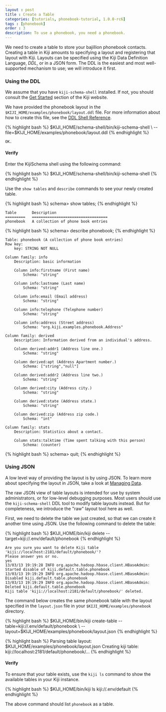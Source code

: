 ```yaml
---
layout : post
title : Create a Table
categories: [tutorials, phonebook-tutorial, 1.0.0-rc6]
tags : [phonebook]
order : 3
description: To use a phonebook, you need a phonebook.
---
```


We need to create a table to store your bajillion phonebook contacts.
Creating a table in Kiji amounts to specifying a layout and registering
that layout with Kiji. Layouts can be specified using the Kiji
Data Definition Language, *DDL*, or in a JSON form. The DDL is the easiest
and most well-supported mechanism to use; we will introduce it first.

### Using the DDL

We assume that you have `kiji-schema-shell` installed. If not, you should
consult the [Get Started](http://www.kiji.org/getstarted) section of the Kiji website.

We have provided the phonebook layout in the `$KIJI_HOME/examples/phonebook/layout.ddl` file.
For more information about how to create this file, see the
[DDL Shell Reference]({{site.userguide_schema_1_0_0}}/schema-shell-ddl-ref/).

<div class="userinput">
{% highlight bash %}
$KIJI_HOME/schema-shell/bin/kiji-schema-shell \
    --file=$KIJI_HOME/examples/phonebook/layout.ddl
{% endhighlight %}
</div>

    OK.

#### Verify
Enter the KijiSchema shell using the following command:

<div class="userinput">
{% highlight bash %}
$KIJI_HOME/schema-shell/bin/kiji-schema-shell
{% endhighlight %}
</div>

Use the `show tables` and `describe` commands to see your newly created table.

<div class="userinput">
{% highlight bash %}
schema> show tables;
{% endhighlight %}
</div>

    Table       Description
    =========   ==================================
    phonebook   A collection of phone book entries

<div class="userinput">
{% highlight bash %}
schema> describe phonebook;
{% endhighlight %}
</div>

    Table: phonebook (A collection of phone book entries)
    Row key:
        key: STRING NOT NULL

    Column family: info
        Description: basic information

        Column info:firstname (First name)
            Schema: "string"

        Column info:lastname (Last name)
            Schema: "string"

        Column info:email (Email address)
            Schema: "string"

        Column info:telephone (Telephone number)
            Schema: "string"

        Column info:address (Street address)
            Schema: "org.kiji.examples.phonebook.Address"

    Column family: derived
        Description: Information derived from an individual's address.

        Column derived:addr1 (Address line one.)
            Schema: "string"

        Column derived:apt (Address Apartment number.)
            Schema: ["string","null"]

        Column derived:addr2 (Address line two.)
            Schema: "string"

        Column derived:city (Address city.)
            Schema: "string"

        Column derived:state (Address state.)
            Schema: "string"

        Column derived:zip (Address zip code.)
            Schema: "int"

    Column family: stats
        Description: Statistics about a contact.

        Column stats:talktime (Time spent talking with this person)
            Schema: (counter)

<div class="userinput">
{% highlight bash %}
schema> quit;
{% endhighlight %}
</div>

### Using JSON

A low level way of providing the layout is by using JSON. To learn more about specifying
the layout in JSON, take a look at [Managing Data]({{site.userguide_schema_1_0_0}}/managing-data/).

The raw JSON view of table layouts is intended for use by system administrators, or
for low-level debugging purposes. Most users should use the `kiji-schema-shell` DDL tool
to modify table layouts instead. But for completeness, we introduce the "raw" layout
tool here as well.

First, we need to delete the table we just created, so that we can create it
another time using JSON. Use the following command to delete the table:

<div class="userinput">
{% highlight bash %}
$KIJI_HOME/bin/kiji delete --target=kiji://.env/default/phonebook
{% endhighlight %}
</div>

    Are you sure you want to delete Kiji table 'kiji://localhost:2181/default/phonebook/'?
    Please answer yes or no.
    yes
    13/03/13 19:19:28 INFO org.apache.hadoop.hbase.client.HBaseAdmin: Started disable of kiji.default.table.phonebook
    13/03/13 19:19:29 INFO org.apache.hadoop.hbase.client.HBaseAdmin: Disabled kiji.default.table.phonebook
    13/03/13 19:19:29 INFO org.apache.hadoop.hbase.client.HBaseAdmin: Deleted kiji.default.table.phonebook
    Kiji table 'kiji://localhost:2181/default/phonebook/' deleted.

The command below creates the same phonebook table with the layout specified in the `layout.json` file in your
`$KIJI_HOME/examples/phonebook` directory.

<div class="userinput">
{% highlight bash %}
$KIJI_HOME/bin/kiji create-table --table=kiji://.env/default/phonebook \
    --layout=$KIJI_HOME/examples/phonebook/layout.json
{% endhighlight %}
</div>

{% highlight bash %}
Parsing table layout: $KIJI_HOME/examples/phonebook/layout.json
Creating kiji table: kiji://localhost:2181/default/phonebook/...
{% endhighlight %}


#### Verify

To ensure that your table exists, use the `kiji ls` command to show the available
tables in your Kiji instance.

<div class="userinput">
{% highlight bash %}
$KIJI_HOME/bin/kiji ls kiji://.env/default
{% endhighlight %}
</div>

The above command should list `phonebook` as a table.
